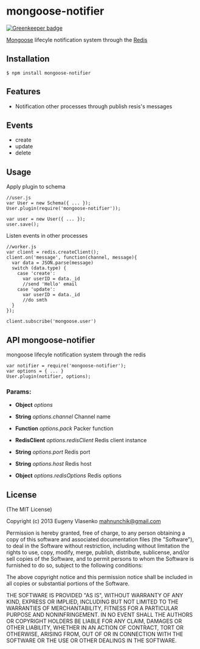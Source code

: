 # mongoose-notifier

[![Greenkeeper badge](https://badges.greenkeeper.io/mahnunchik/mongoose-notifier.svg)](https://greenkeeper.io/)

[Mongoose](https://github.com/LearnBoost/mongoose) lifecyle notification system through the [Redis](http://redis.io/commands#pubsub)

## Installation

```
$ npm install mongoose-notifier
```

## Features

* Notification other processes through publish resis's messages

## Events

* create
* update
* delete


## Usage

Apply plugin to schema
```
//user.js
var User = new Schema({ ... });
User.plugin(require('mongoose-notifier'));

var user = new User({ ... });
user.save();
```

Listen events in other processes
```
//worker.js
var client = redis.createClient();
client.on('message', function(channel, message){
  var data = JSON.parse(message)
  switch (data.type) {
    case 'create':
      var userID = data._id
      //send 'Hello' email
    case 'update':
      var userID = data._id
      //do smth
  }
});

client.subscribe('mongoose.user')
```

## API mongoose-notifier

mongoose lifecyle notification system through the redis

```
var notifier = require('mongoose-notifier');
var options = { ... }
User.plugin(notifier, options);
```

### Params:

* **Object** *options* 

* **String** *options.channel* Channel name

* **Function** *options.pack* Packer function

* **RedisClient** *options.redisClient* Redis client instance

* **String** *options.port* Redis port

* **String** *options.host* Redis host

* **Object** *options.redisOptions* Redis options


## License

(The MIT License)

Copyright (c) 2013 Eugeny Vlasenko <mahnunchik@gmail.com>

Permission is hereby granted, free of charge, to any person obtaining a copy
of this software and associated documentation files (the "Software"), to deal
in the Software without restriction, including without limitation the rights
to use, copy, modify, merge, publish, distribute, sublicense, and/or sell
copies of the Software, and to permit persons to whom the Software is
furnished to do so, subject to the following conditions:

The above copyright notice and this permission notice shall be included in
all copies or substantial portions of the Software.

THE SOFTWARE IS PROVIDED "AS IS", WITHOUT WARRANTY OF ANY KIND, EXPRESS OR
IMPLIED, INCLUDING BUT NOT LIMITED TO THE WARRANTIES OF MERCHANTABILITY,
FITNESS FOR A PARTICULAR PURPOSE AND NONINFRINGEMENT. IN NO EVENT SHALL THE
AUTHORS OR COPYRIGHT HOLDERS BE LIABLE FOR ANY CLAIM, DAMAGES OR OTHER
LIABILITY, WHETHER IN AN ACTION OF CONTRACT, TORT OR OTHERWISE, ARISING FROM,
OUT OF OR IN CONNECTION WITH THE SOFTWARE OR THE USE OR OTHER DEALINGS IN
THE SOFTWARE.